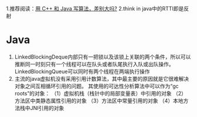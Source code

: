 1.推荐阅读：[用 C++ 和 Java 写算法，差别大吗?](https://blog.csdn.net/valada/article/details/86503375)
2.think in java中的RTTI即是反射


# Java
1. LinkedBlockingDeque内部只有一把锁以及该锁上关联的两个条件，所以可以推断同一时刻只有一个线程可以在队头或者队尾执行入队或出队操作。LinkedBlockingQueue可以同时有两个线程在两端执行操作
2. 主流的java虚拟机没有采用引用计数算法，其中最主要的原因就是它很难解决对象之间互相循环引用的问题。
其使用的可达性分析算法中可以作为“gc roots”的对象：
（1）虚拟机栈（栈针中的局部变量表）中引用的对象
（2）方法区中类静态属性引用的对象
（3）方法区中常量引用的对象
（4）本地方法栈中JNI引用的对象